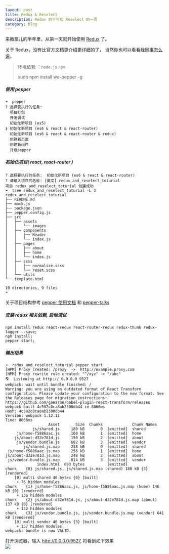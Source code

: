 ```yaml
---
layout: post
title: Redux & Reselect
description: Redux 的半年和 Reselect 的一周
category: blog
---
```


来微票儿的半年里，从第一天就开始使用 [Redux](http://redux.js.org/) 了。

关于 Redux，没有比官方文档更介绍更详细的了， 当然你也可以看看[我同事怎么说](https://github.com/ingf/ingf.github.io/issues/4)。

> 环境依赖 ：`node.js` `npm`
> 
> sudo npm install we-pepper -g

##### 使用 pepper

```
➜  pepper
? 选择要执行的任务:
  项目打包
  开发调试
  初始化新项目 (es5)
❯ 初始化新项目 (es6 & react & react-router)
  初始化新项目 (es6 & react & react-router & redux)
  创建新页面
  创建新组件
  升级pepper
```
##### 初始化项目( react, react-router )

```
? 选择要执行的任务:  初始化新项目 (es6 & react & react-router)
? 请输入项目的名称: [英文] redux_and_reselect_toturial
项目 redux_and_reselect_toturial 创建成功
➜  tree redux_and_reselect_toturial -L 3
redux_and_reselect_toturial
├── README.md
├── mock.js
├── package.json
├── pepper.config.js
├── src
│   ├── assets
│   │   └── images
│   ├── components
│   │   ├── Header
│   │   └── index.js
│   ├── pages
│   │   ├── about
│   │   ├── home
│   │   └── index.js
│   ├── scss
│   │   ├── normalize.scss
│   │   └── reset.scss
│   └── utils
└── template.html

10 directories, 9 files
➜  
```

关于项目结构参考 [pepper 使用文档](http://dhong.co/pepper-doc) 和 [pepper-talks](http://dhong.co/pepper-talks)

##### 安装 redux 相关依赖, 启动调试
```
npm install redux react-redux react-router-redux redux-thunk redux-logger --save;
npm install;
pepper start;
```
##### 输出结果
```
➜  redux_and_reselect_toturial pepper start
[HPM] Proxy created: /proxy  ->  http://example.proxy.com
[HPM] Proxy rewrite rule created: "^/xyz" -> "/abc"
🌎  Listening at http:// 0.0.0.0 9527
webpack: wait until bundle finished: /
Warning: you are using an outdated format of React Transform configuration. Please update your configuration to the new format. See the Releases page for migration instructions: https://github.com/gaearon/babel-plugin-react-transform/releases
webpack built 4c582c0ca8ab2300db44 in 8066ms
Hash: 4c582c0ca8ab2300db44
Version: webpack 1.12.11
Time: 8066ms
                   Asset       Size  Chunks             Chunk Names
            js/shared.js     189 kB       0  [emitted]  shared
     js/home-f5886aac.js     160 kB       1  [emitted]  home
    js/about-d32e781d.js     150 kB       2  [emitted]  about
     js/vendor.bundle.js     682 kB       3  [emitted]  vendor
        js/shared.js.map     238 kB       0  [emitted]  shared
 js/home-f5886aac.js.map     256 kB       1  [emitted]  home
js/about-d32e781d.js.map     248 kB       2  [emitted]  about
 js/vendor.bundle.js.map     814 kB       3  [emitted]  vendor
              index.html  693 bytes          [emitted]
chunk    {0} js/shared.js, js/shared.js.map (shared) 180 kB {3} [rendered]
    [0] multi shared 40 bytes {0} [built]
     + 76 hidden modules
chunk    {1} js/home-f5886aac.js, js/home-f5886aac.js.map (home) 146 kB {0} [rendered]
     + 136 hidden modules
chunk    {2} js/about-d32e781d.js, js/about-d32e781d.js.map (about) 137 kB {0} [rendered]
     + 132 hidden modules
chunk    {3} js/vendor.bundle.js, js/vendor.bundle.js.map (vendor) 641 kB [rendered]
    [0] multi vendor 40 bytes {3} [built]
     + 157 hidden modules
webpack: bundle is now VALID.
```
打开浏览器，输入 http://0.0.0.0:9527, 将看到如下效果  
![](images/2016_04/demo.jpg)
